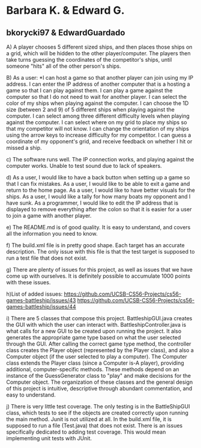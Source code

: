 # Barbara K. & Edward G.
## bkorycki97 & EdwardGuardado

A) A player chooses 5 different sized ships, and then places those ships on a grid, which will be hidden to 
the other player/computer. The players then take turns guessing the coordinates of the competitor's ships, until someone
"hits" all of the other person's ships.

B)  As a user:
    *I can host a game so that another player can join using my IP address.
    I can enter the IP address of another computer that is a hosting a game so that I can play against them.
    I can play a game against the computer so that I do not need to wait for another player.
    I can select the color of my ships when playing against the computer.
    I can choose the 1D size (between 2 and 9) of 5 different ships when playing against the computer.
    I can select among three different difficulty levels when playing against the computer. 
    I can select where on my grid to place my ships so that my competitor will not know.
    I can change the orientation of my ships using the arrow keys to increase difficulty for my competitor.
    I can guess a coordinate of my opponent's grid, and receive feedback on whether I hit or missed a ship.

c) The software runs well. The IP connection works, and playing against the computer works. Unable to test sound due to 
    lack of speakers.
    
d) As a user, I would like to have a back button when setting up a game so that I can fix mistakes.
    As a user, I would like to be able to exit a game and return to the home page.
    As a user, I would like to have better visuals for the ships.
    As a user, I would like a tally for how many boats my opponent and I have sunk.
    As a programmer, I would like to edit the IP address that is displayed to remove everything after the colon
    so that it is easier for a user to join a game with another player.
    
e) The README.md is of good quality. It is easy to understand, and covers all the information you need to know.

f) The build.xml file is in pretty good shape. Each target has an accurate description. The only issue with this file is that the test target is supposed to run a test file that does not exist.

g) There are plenty of issues for this project, as well as issues that we have come up with ourselves. It is definitely possible to accumulate 1000 points with these issues.

h)List of added issues:
    https://github.com/UCSB-CS56-Projects/cs56-games-battleship/issues/43
    https://github.com/UCSB-CS56-Projects/cs56-games-battleship/issues/44
    
i) There are 5 classes that compose this project. BattleshipGUI.java creates the GUI with which the user can interact with. BattleshipController.java is what calls for a new GUI to be created upon running the project. It also generates the appropriate game type based on what the user selected through the GUI. After calling the correct game type method, the controller class creates the Player object (represented by the Player class), and also a Computer object (if the user selected to play a computer). The Computer class extends the Player class (since a Computer is-A player), providing additional, computer-specific methods. These methods depend on an instance of the GuessGenerator class to "play" and make decisions for the Computer object. The organization of these classes and the general design of this project is intuitive, descriptive through abundant commentation, and easy to understand.

j) There is very little test coverage. The only testing is in the BattleShipGUI class, which tests to see if the objects are created correctly upon running the main method. Junit is not utilized at all. In the build.xml file, it is supposed to run a file (Test.java) that does not exist. There is an issues specifically dedicated to adding test coverage. This would mean implementing unit tests with JUnit.
